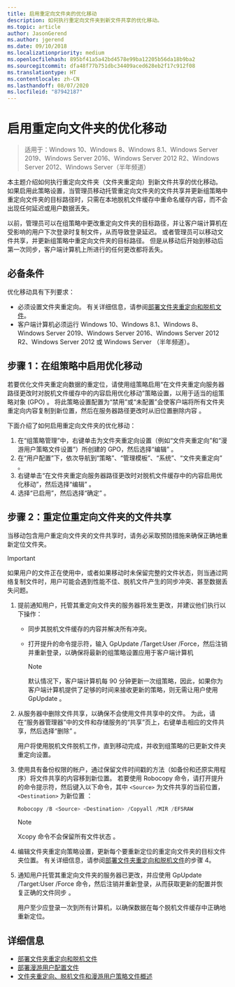 ```yaml
---
title: 启用重定向文件夹的优化移动
description: 如何执行重定向文件夹到新文件共享的优化移动。
ms.topic: article
author: JasonGerend
ms.author: jgerend
ms.date: 09/10/2018
ms.localizationpriority: medium
ms.openlocfilehash: 895bf41a5a42bd4578e99ba12205b56da18b9ba2
ms.sourcegitcommit: dfa48f77b751dbc34409aced628eb2f17c912f08
ms.translationtype: HT
ms.contentlocale: zh-CN
ms.lasthandoff: 08/07/2020
ms.locfileid: "87942187"
---
```

# <a name="enable-optimized-moves-of-redirected-folders"></a>启用重定向文件夹的优化移动

>适用于：Windows 10、Windows 8、Windows 8.1、Windows Server 2019、Windows Server 2016、Windows Server 2012 R2、Windows Server 2012、Windows Server（半年频道）

本主题介绍如何执行重定向文件夹（文件夹重定向）到新文件共享的优化移动。 如果启用此策略设置，当管理员移动托管重定向文件夹的文件共享并更新组策略中重定向文件夹的目标路径时，只需在本地脱机文件缓存中重命名缓存内容，而不会出现任何延迟或用户数据丢失。

以前，管理员可以在组策略中更改重定向文件夹的目标路径，并让客户端计算机在受影响的用户下次登录时复制文件，从而导致登录延迟。 或者管理员可以移动文件共享，并更新组策略中重定向文件夹的目标路径。 但是从移动后开始到移动后第一次同步，客户端计算机上所进行的任何更改都将丢失。

## <a name="prerequisites"></a>必备条件

优化移动具有下列要求：

- 必须设置文件夹重定向。 有关详细信息，请参阅[部署文件夹重定向和脱机文件](deploy-folder-redirection.md)。
- 客户端计算机必须运行 Windows 10、Windows 8.1、Windows 8、Windows Server 2019、Windows Server 2016、Windows Server 2012 R2、Windows Server 2012 或 Windows Server （半年频道）。

## <a name="step-1-enable-optimized-move-in-group-policy"></a>步骤 1：在组策略中启用优化移动

若要优化文件夹重定向数据的重定位，请使用组策略启用“在文件夹重定向服务器路径更改时对脱机文件缓存中的内容启用优化移动”策略设置，以用于适当的组策略对象 (GPO)  。 将此策略设置配置为“禁用”或“未配置”会使客户端将所有文件夹重定向内容复制到新位置，然后在服务器路径更改时从旧位置删除内容   。

下面介绍了如何启用重定向文件夹的优化移动：

1. 在“组策略管理”中，右键单击为文件夹重定向设置（例如“文件夹重定向”和“漫游用户策略文件设置”）所创建的 GPO，然后选择“编辑”   。
2. 在“用户配置”下，依次导航到“策略”、“管理模板”、“系统”、“文件夹重定向”      。
3. 右键单击“在文件夹重定向服务器路径更改时对脱机文件缓存中的内容启用优化移动”，然后选择“编辑”   。
4. 选择“已启用”，然后选择“确定”   。

## <a name="step-2-relocate-the-file-share-for-redirected-folders"></a>步骤 2：重定位重定向文件夹的文件共享

当移动包含用户重定向文件夹的文件共享时，请务必采取预防措施来确保正确地重新定位文件夹。

>[!IMPORTANT]
>如果用户的文件正在使用中，或者如果移动时未保留完整的文件状态，则当通过网络复制文件时，用户可能会遇到性能不佳、脱机文件产生的同步冲突、甚至数据丢失问题。

1. 提前通知用户，托管其重定向文件夹的服务器将发生更改，并建议他们执行以下操作：

      - 同步其脱机文件缓存的内容并解决所有冲突。
      - 打开提升的命令提示符，输入 GpUpdate /Target:User /Force，然后注销并重新登录，以确保将最新的组策略设置应用于客户端计算机 

        >[!NOTE]
        >默认情况下，客户端计算机每 90 分钟更新一次组策略，因此，如果你为客户端计算机提供了足够的时间来接收更新的策略，则无需让用户使用 GpUpdate  。
2. 从服务器中删除文件共享，以确保不会使用文件共享中的文件。 为此，请在“服务器管理器”中的文件和存储服务的“共享”页上，右键单击相应的文件共享，然后选择“删除”   。

    用户将使用脱机文件脱机工作，直到移动完成，并收到组策略的已更新文件夹重定向设置。

3. 使用具有备份权限的帐户，通过保留文件时间戳的方法（如备份和还原实用程序）将文件共享的内容移到新位置。 若要使用 Robocopy 命令，请打开提升的命令提示符，然后键入以下命令，其中 ```<Source>``` 为文件共享的当前位置，```<Destination>``` 为新位置  ：

    ```PowerShell
    Robocopy /B <Source> <Destination> /Copyall /MIR /EFSRAW
    ```

    >[!NOTE]
    >Xcopy 命令不会保留所有文件状态  。
4. 编辑文件夹重定向策略设置，更新每个要重新定位的重定向文件夹的目标文件夹位置。 有关详细信息，请参阅[部署文件夹重定向和脱机文件](deploy-folder-redirection.md)的步骤 4。
5. 通知用户托管其重定向文件夹的服务器已更改，并应使用 GpUpdate /Target:User /Force 命令，然后注销并重新登录，从而获取更新的配置并恢复正确的文件同步  。

    用户至少应登录一次到所有计算机，以确保数据在每个脱机文件缓存中正确地重新定位。

## <a name="more-information"></a>详细信息

* [部署文件夹重定向和脱机文件](deploy-folder-redirection.md)
* [部署漫游用户配置文件](deploy-roaming-user-profiles.md)
* [文件夹重定向、脱机文件和漫游用户策略文件概述](folder-redirection-rup-overview.md)